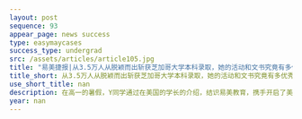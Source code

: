 ```yaml
---
layout: post
sequence: 93
appear_page: news success
type: easymaycases
success_type: undergrad
src: /assets/articles/article105.jpg
title: "易美捷报|从3.5万人从脱颖而出斩获芝加哥大学本科录取，她的活动和文书究竟有多优秀？"
title_short: 从3.5万人从脱颖而出斩获芝加哥大学本科录取，她的活动和文书究竟有多优秀？
use_short_title: nan
description: 在高一的暑假，Y同学通过在美国的学长的介绍，结识易美教育，携手开启了美本申请的圆梦名校VIP计划。为了更好地评估Y同学的背景，做长线申请规划，易美VIP团队为她匹配了前哈佛招生官斯莫里全程辅助，易美团队根据斯莫里先生的建议，为Y同学量身定制长达两年的申请时间规划，其中包括标化考试时间安排，考试培训方案，课外活动安排建议和背景提升方案。
year: nan
---
```


